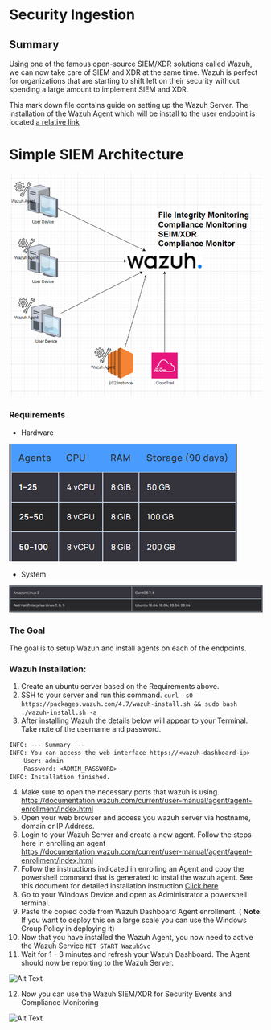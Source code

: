# Security Ingestion

## Summary

Using one of the famous open-source SIEM/XDR solutions called Wazuh, we can now take care of SIEM and XDR at the same time. Wazuh is perfect for organizations that are starting to shift left on their security without spending a large amount to implement SIEM and XDR.

This mark down file contains guide on setting up the Wazuh Server.
The installation of the Wazuh Agent which will be install to the user endpoint is located [a relative link](Installing-Wazuh-Agent.docx)

# Simple SIEM Architecture
![Alt Text](../assets/wazuh_arch.png)

### Requirements
- Hardware
  
![Alt Text](../assets/hardware_req.png)

- System

![Alt Text](../assets/Sysem_req.png)

### The Goal
The goal is to setup Wazuh and install agents on each of the endpoints.

### Wazuh Installation:
1. Create an ubuntu server based on the Requirements above.
2. SSH to your server and run this command.
``` curl -sO https://packages.wazuh.com/4.7/wazuh-install.sh && sudo bash ./wazuh-install.sh -a ```
3. After installing Wazuh the details below will appear to your Terminal. Take note of the username and password.

```
INFO: --- Summary ---
INFO: You can access the web interface https://<wazuh-dashboard-ip>
    User: admin
    Password: <ADMIN_PASSWORD>
INFO: Installation finished.
```
4. Make sure to open the necessary ports that wazuh is using. https://documentation.wazuh.com/current/user-manual/agent/agent-enrollment/index.html
5. Open your web browser and access you wazuh server via hostname, domain or IP Address. <!-- Note the in production you'll need to map out a domain for your wazuh server -->
6. Login to your Wazuh Server and create a new agent. Follow the steps here in enrolling an agent https://documentation.wazuh.com/current/user-manual/agent/agent-enrollment/index.html
   <!-- There are options available for different types of device. Select the appropriate option for the machine where you want to deploy the Wazuh Agent -->
   <!-- In this example we will be using Windows Device -->
7. Follow the instructions indicated in enrolling an Agent and copy the powershell command that is generated to instal the wazuh agent. See this document for detailed installation instruction [Click here](Installing-Wazuh-Agent.docx)
8. Go to your Windows Device and open as Administrator a powershell terminal.
9. Paste the copied code from Wazuh Dashboard Agent enrollment. ( **Note**: If you want to deploy this on a large scale you can use the Windows Group Policy in deploying it)
10. Now that you have installed the Wazuh Agent, you now need to active the Wazuh Service ``` NET START WazuhSvc ```
11. Wait for 1 - 3 minutes and refresh your Wazuh Dashboard. The Agent should now be reporting to the Wazuh Server. 
<!-- If the agent is not reporting consider opening the ports needed to be opened for the wazuh to receive the reports -->

![Alt Text](../assets/wazuh_ports.png)

12. Now you can use the Wazuh SIEM/XDR for Security Events and Compliance Monitoring

 ![Alt Text](../assets/security-events1.png)
